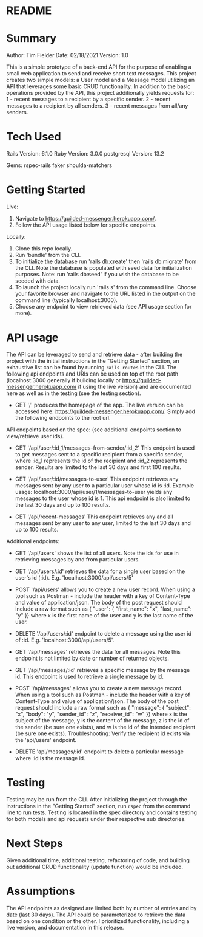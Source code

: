 # README

# Summary
Author: Tim Fielder
Date: 02/18/2021
Version: 1.0

This is a simple prototype of a back-end API for the purpose of enabling a small
web application to send and receive short text messages. This project creates two simple
models: a User model and a Message model utilizing an API that leverages some basic CRUD functionality.
In addition to the basic operations provided by the API, this project additionally yields requests for:
1 - recent messages to a recipient by a specific sender.
2 - recent messages to a recipient by all senders.
3 - recent messages from all/any senders.

# Tech Used
Rails Version: 6.1.0
Ruby Version: 3.0.0
postgresql Version: 13.2

Gems:
rspec-rails
faker
shoulda-matchers

# Getting Started
Live:
1. Navigate to https://guilded-messenger.herokuapp.com/.
2. Follow the API usage listed below for specific endpoints.

Locally:
1. Clone this repo locally.
2. Run 'bundle' from the CLI.
3. To initialize the database run 'rails db:create' then 'rails db:migrate' from the CLI. Note the database is populated with seed data for initialization purposes. Note: run 'rails db:seed' if you wish the database to be seeded with data. 
4. To launch the project locally run 'rails s' from the command line. Choose your favorite browser and navigate to the URL listed in the output on the command line (typically localhost:3000).
5. Choose any endpoint to view retrieved data (see API usage section for more).

# API usage
The API can be leveraged to send and retrieve data - after building the project with the initial instructions in the "Getting Started" section, an exhaustive list can be found by running `rails routes` in the CLI. The following api endpoints and URIs can be used on top of the root path (localhost:3000 generally if building locally or https://guilded-messenger.herokuapp.com/ if using the live version) and are documented here as well as in the testing (see the testing section).

- GET '/'
produces the homepage of the app.
The live version can be accessed here: https://guilded-messenger.herokuapp.com/. Simply add the following endpoints to the root url.

API endpoints based on the spec:
(see additional endpoints section to view/retrieve user ids).
- GET '/api/user/:id_1/messages-from-sender/:id_2'
This endpoint is used to get messages sent to a specific recipient from a specific sender, where :id_1 represents the id of the recipient and :id_2 represents the sender. Results are limited to the last 30 days and first 100 results.

- GET '/api/user/:id/messages-to-user'
This endpoint retrieves any messages sent by any user to a particular user whose id is :id.  Example usage: localhost:3000/api/user/1/messages-to-user yields any messages to the user whose id is 1. This api endpoint is also limited to the last 30 days and up to 100 results.

- GET '/api/recent-messages'
This endpoint retrieves any and all messages sent by any user to any user, limited to the last 30 days and up to 100 results.

Additional endpoints:
- GET '/api/users'
shows the list of all users. Note the ids for use in retrieving messages by and from particular users.

- GET '/api/users/:id'
retrieves the data for a single user based on the user's id (:id).  E.g. 'localhost:3000/api/users/5'

- POST '/api/users'
allows you to create a new user record. When using a tool such as Postman - include the header with a key of Content-Type and value of application/json. The body of the post request should include a raw format such as { "user": { "first_name": "x", "last_name": "y" }} where x is the first name of the user and y is the last name of the user.

- DELETE '/api/users/:id'
endpoint to delete a message using the user id of :id. E.g. 'localhost:3000/api/users/5'.

- GET '/api/messages'
retrieves the data for all messages. Note this endpoint is not limited by date or number of returned objects.

- GET '/api/messages/:id'
retrieves a specific message by the message id. This endpoint is used to retrieve a single message by id.

- POST '/api/messages'
allows you to create a new message record. When using a tool such as Postman - include the header with a key of Content-Type and value of application/json. The body of the post request should include a raw format such as { "message": { "subject": "x", "body": "y", "sender_id": "z", "receiver_id": "w" }} where x is the subject of the message, y is the content of the message, z is the id of the sender (be sure one exists), and w is the id of the intended recipient (be sure one exists). Troubleshooting: Verify the recipient id exists via the 'api/users' endpoint.

- DELETE 'api/messages/:id'
endpoint to delete a particular message where :id is the message id.

# Testing
Testing may be run from the CLI. After initializing the project through the instructions in the "Getting Started" section, run `rspec` from the command line to run tests. Testing is located in the spec directory and contains testing for both models and api requests under their respective sub directories.

# Next Steps
Given additional time, additional testing, refactoring of code, and building out additional CRUD functionality (update function) would be included.

# Assumptions
The API endpoints as designed are limited both by number of entries and by date (last 30 days).
The API could be parameterized to retrieve the data based on one condition or the other. I prioritized functionality, including a live version, and documentation in this release.
